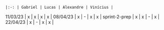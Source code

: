 	|:-: | Gabriel | Lucas | Alexandre | Vinícius | 
11/03/23 | x | x | x | x |
08/04/23 | x | - | x | x | 
sprint-2-prep | x | x | - | x |
22/04/23 | x | - | x | x |  
